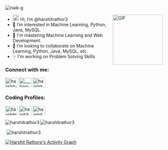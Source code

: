<p align="left"> <img src="https://komarev.com/ghpvc/?username=harshitrathor3&label=Profile%20views&color=0e75b6&style=flat" alt="naik-g" /> </p>



<img align="right" alt="GIF" height="160px" src="https://media.giphy.com/media/du3J3cXyzhj75IOgvA/giphy.gif" />




- <img hei src="https://raw.githubusercontent.com/MartinHeinz/MartinHeinz/master/wave.gif" width="20px" height="20px"> Hi, I’m @harshitrathor3
- 👀 I’m interested in Machine Learning, Python, Java, MySQL.
- 🌱 I'm mastering Machine Learning and Web Development.
- 💞️ I’m looking to collaborate on Machine Learning, Python, Java, MySQL, etc.
- ✨ I'm working on Problem Solving Skills

<h3 align="left">Connect with me:</h3>
<p align="left">
<a href="https://www.linkedin.com/in/harshit-rathore-53107b20b" target="blank"><img align="center" src="https://raw.githubusercontent.com/rahuldkjain/github-profile-readme-generator/master/src/images/icons/Social/linked-in-alt.svg" alt="harshit-rathore-53107b20b" height="30" width="40" /></a>
<a href="https://instagram.com/___harshit___rathore___" target="blank"><img align="center" src="https://raw.githubusercontent.com/rahuldkjain/github-profile-readme-generator/master/src/images/icons/Social/instagram.svg" alt="___harshit___rathore___" height="30" width="40" /></a>
<a href="https://twitter.com/harshit_rathor3" target="blank"><img align="center" src="https://raw.githubusercontent.com/rahuldkjain/github-profile-readme-generator/master/src/images/icons/Social/twitter.svg" alt="harshit_rathor3" height="30" width="40" /></a>
</p>
  
<h3 align="left">Coding Profiles:</h3>
<p align="left">
<a href="https://www.hackerrank.com/harshitrathore3" target="blank"><img align="center" src="https://raw.githubusercontent.com/rahuldkjain/github-profile-readme-generator/master/src/images/icons/Social/hackerrank.svg" alt="harshitrathore3" height="30" width="40" /></a>
<a href="https://www.codechef.com/users/harshit_rathr3" target="blank"><img align="center" src="https://cdn.jsdelivr.net/npm/simple-icons@3.1.0/icons/codechef.svg" alt="harshit_rathr3" height="30" width="40" /></a>
<a href="https://www.leetcode.com/harshit_rathr3" target="blank"><img align="center" src="https://raw.githubusercontent.com/rahuldkjain/github-profile-readme-generator/master/src/images/icons/Social/leet-code.svg" alt="harshit_rathr3" height="30" width="40" /></a>
</p>


<p><img align="left" src="https://github-readme-stats.vercel.app/api/top-langs?username=harshitrathor3&show_icons=true&locale=en&layout=compact" alt="harshitrathor3" /></p>




<p><img align="center" src="https://github-readme-streak-stats.herokuapp.com/?user=harshitrathor3&" alt="harshitrathor3" /></p>

<p>&nbsp;<img align="center" src="https://github-readme-stats.vercel.app/api?username=harshitrathor3&show_icons=true&locale=en" alt="harshitrathor3" /></p>


<a href="https://github.com/harshitrathor3/github-readme-activity-graph"><img alt="Harshit Rathore's Activity Graph" src="https://activity-graph.herokuapp.com/graph?username=harshitrathor3" /></a>







<!---
harshitrathor3/harshitrathor3 is a ✨ special ✨ repository because its `README.md` (this file) appears on your GitHub profile.
You can click the Preview link to take a look at your changes.
--->
